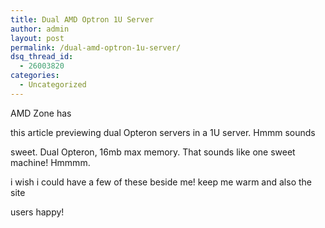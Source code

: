 ```yaml
---
title: Dual AMD Optron 1U Server
author: admin
layout: post
permalink: /dual-amd-optron-1u-server/
dsq_thread_id:
  - 26003820
categories:
  - Uncategorized
---
```

AMD Zone has </p> 

this article</a> previewing dual Opteron servers in a 1U server. Hmmm sounds

sweet. Dual Opteron, 16mb max memory. That sounds like one sweet machine! Hmmmm.

i wish i could have a few of these beside me! keep me warm and also the site

users happy!